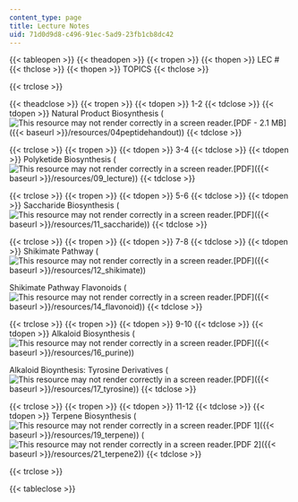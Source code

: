 ```yaml
---
content_type: page
title: Lecture Notes
uid: 71d0d9d8-c496-91ec-5ad9-23fb1cb8dc42
---
```


{{< tableopen >}}
{{< theadopen >}}
{{< tropen >}}
{{< thopen >}}
LEC #
{{< thclose >}}
{{< thopen >}}
TOPICS
{{< thclose >}}

{{< trclose >}}

{{< theadclose >}}
{{< tropen >}}
{{< tdopen >}}
1-2
{{< tdclose >}}
{{< tdopen >}}
Natural Product Biosynthesis (![This resource may not render correctly in a screen reader.](/images/inacessible.gif)[PDF - 2.1 MB]({{< baseurl >}}/resources/04peptidehandout))
{{< tdclose >}}

{{< trclose >}}
{{< tropen >}}
{{< tdopen >}}
3-4
{{< tdclose >}}
{{< tdopen >}}
Polyketide Biosynthesis (![This resource may not render correctly in a screen reader.](/images/inacessible.gif)[PDF]({{< baseurl >}}/resources/09_lecture))
{{< tdclose >}}

{{< trclose >}}
{{< tropen >}}
{{< tdopen >}}
5-6
{{< tdclose >}}
{{< tdopen >}}
Saccharide Biosynthesis (![This resource may not render correctly in a screen reader.](/images/inacessible.gif)[PDF]({{< baseurl >}}/resources/11_saccharide))
{{< tdclose >}}

{{< trclose >}}
{{< tropen >}}
{{< tdopen >}}
7-8
{{< tdclose >}}
{{< tdopen >}}
Shikimate Pathway (![This resource may not render correctly in a screen reader.](/images/inacessible.gif)[PDF]({{< baseurl >}}/resources/12_shikimate))  
  
Shikimate Pathway Flavonoids (![This resource may not render correctly in a screen reader.](/images/inacessible.gif)[PDF]({{< baseurl >}}/resources/14_flavonoid))
{{< tdclose >}}

{{< trclose >}}
{{< tropen >}}
{{< tdopen >}}
9-10
{{< tdclose >}}
{{< tdopen >}}
Alkaloid Biosynthesis (![This resource may not render correctly in a screen reader.](/images/inacessible.gif)[PDF]({{< baseurl >}}/resources/16_purine))  
  
Alkaloid Bioynthesis: Tyrosine Derivatives (![This resource may not render correctly in a screen reader.](/images/inacessible.gif)[PDF]({{< baseurl >}}/resources/17_tyrosine))
{{< tdclose >}}

{{< trclose >}}
{{< tropen >}}
{{< tdopen >}}
11-12
{{< tdclose >}}
{{< tdopen >}}
Terpene Biosynthesis (![This resource may not render correctly in a screen reader.](/images/inacessible.gif)[PDF 1]({{< baseurl >}}/resources/19_terpene)) (![This resource may not render correctly in a screen reader.](/images/inacessible.gif)[PDF 2]({{< baseurl >}}/resources/21_terpene2))
{{< tdclose >}}

{{< trclose >}}

{{< tableclose >}}